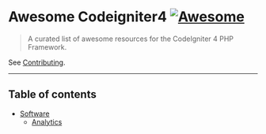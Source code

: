 # Awesome Codeigniter4 [![Awesome](https://awesome.re/badge-flat.svg)](https://github.com/sindresorhus/awesome)
> A curated list of awesome resources for the CodeIgniter 4 PHP Framework.




See [Contributing](#contributing).

--------------------

## Table of contents

- [Software](#software)
  - [Analytics](#analytics)
